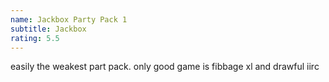 ```yaml
---
name: Jackbox Party Pack 1
subtitle: Jackbox
rating: 5.5
---
```


easily the weakest part pack. only good game is fibbage xl and drawful iirc
